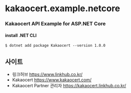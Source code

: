 ﻿# kakaocert.example.netcore


### Kakaocert API Example for ASP.NET Core


#### install .NET CLI
    $ dotnet add package Kakaocert --version 1.0.0

사이트
-------------------------------
* 링크허브 <https://www.linkhub.co.kr/>
* Kakaocert <https://www.kakaocert.com/>
* Kakaocert Partner 관리자 <https://kakaocert.linkhub.co.kr/>